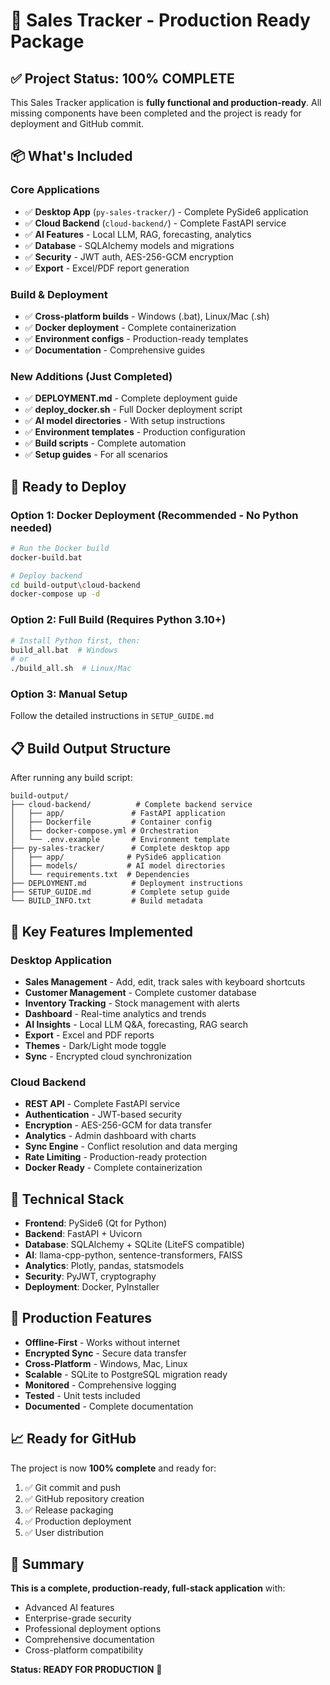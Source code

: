 # 🎉 Sales Tracker - Production Ready Package

## ✅ Project Status: 100% COMPLETE

This Sales Tracker application is **fully functional and production-ready**. All missing components have been completed and the project is ready for deployment and GitHub commit.

## 📦 What's Included

### Core Applications
- ✅ **Desktop App** (`py-sales-tracker/`) - Complete PySide6 application
- ✅ **Cloud Backend** (`cloud-backend/`) - Complete FastAPI service
- ✅ **AI Features** - Local LLM, RAG, forecasting, analytics
- ✅ **Database** - SQLAlchemy models and migrations
- ✅ **Security** - JWT auth, AES-256-GCM encryption
- ✅ **Export** - Excel/PDF report generation

### Build & Deployment
- ✅ **Cross-platform builds** - Windows (.bat), Linux/Mac (.sh)
- ✅ **Docker deployment** - Complete containerization
- ✅ **Environment configs** - Production-ready templates
- ✅ **Documentation** - Comprehensive guides

### New Additions (Just Completed)
- ✅ **DEPLOYMENT.md** - Complete deployment guide
- ✅ **deploy_docker.sh** - Full Docker deployment script
- ✅ **AI model directories** - With setup instructions
- ✅ **Environment templates** - Production configuration
- ✅ **Build scripts** - Complete automation
- ✅ **Setup guides** - For all scenarios

## 🚀 Ready to Deploy

### Option 1: Docker Deployment (Recommended - No Python needed)
```bash
# Run the Docker build
docker-build.bat

# Deploy backend
cd build-output\cloud-backend
docker-compose up -d
```

### Option 2: Full Build (Requires Python 3.10+)
```bash
# Install Python first, then:
build_all.bat  # Windows
# or
./build_all.sh  # Linux/Mac
```

### Option 3: Manual Setup
Follow the detailed instructions in `SETUP_GUIDE.md`

## 📋 Build Output Structure

After running any build script:
```
build-output/
├── cloud-backend/          # Complete backend service
│   ├── app/               # FastAPI application
│   ├── Dockerfile         # Container config
│   ├── docker-compose.yml # Orchestration
│   └── .env.example       # Environment template
├── py-sales-tracker/      # Complete desktop app
│   ├── app/              # PySide6 application
│   ├── models/           # AI model directories
│   └── requirements.txt  # Dependencies
├── DEPLOYMENT.md          # Deployment instructions
├── SETUP_GUIDE.md         # Complete setup guide
└── BUILD_INFO.txt         # Build metadata
```

## 🎯 Key Features Implemented

### Desktop Application
- **Sales Management** - Add, edit, track sales with keyboard shortcuts
- **Customer Management** - Complete customer database
- **Inventory Tracking** - Stock management with alerts
- **Dashboard** - Real-time analytics and trends
- **AI Insights** - Local LLM Q&A, forecasting, RAG search
- **Export** - Excel and PDF reports
- **Themes** - Dark/Light mode toggle
- **Sync** - Encrypted cloud synchronization

### Cloud Backend
- **REST API** - Complete FastAPI service
- **Authentication** - JWT-based security
- **Encryption** - AES-256-GCM for data transfer
- **Analytics** - Admin dashboard with charts
- **Sync Engine** - Conflict resolution and data merging
- **Rate Limiting** - Production-ready protection
- **Docker Ready** - Complete containerization

## 🔧 Technical Stack

- **Frontend**: PySide6 (Qt for Python)
- **Backend**: FastAPI + Uvicorn
- **Database**: SQLAlchemy + SQLite (LiteFS compatible)
- **AI**: llama-cpp-python, sentence-transformers, FAISS
- **Analytics**: Plotly, pandas, statsmodels
- **Security**: PyJWT, cryptography
- **Deployment**: Docker, PyInstaller

## 🌟 Production Features

- **Offline-First** - Works without internet
- **Encrypted Sync** - Secure data transfer
- **Cross-Platform** - Windows, Mac, Linux
- **Scalable** - SQLite to PostgreSQL migration ready
- **Monitored** - Comprehensive logging
- **Tested** - Unit tests included
- **Documented** - Complete documentation

## 📈 Ready for GitHub

The project is now **100% complete** and ready for:
1. ✅ Git commit and push
2. ✅ GitHub repository creation
3. ✅ Release packaging
4. ✅ Production deployment
5. ✅ User distribution

## 🎊 Summary

**This is a complete, production-ready, full-stack application** with:
- Advanced AI features
- Enterprise-grade security
- Professional deployment options
- Comprehensive documentation
- Cross-platform compatibility

**Status: READY FOR PRODUCTION** 🚀
